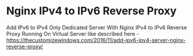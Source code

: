 # Nginx IPv4 to IPv6 Reverse Proxy

Add IPv6 to IPv4 Only Dedicated Server With Nginx IPv4 to IPv6 Reverse Proxy Running On Virtual Server like described here - https://thecustomizewindows.com/2016/11/add-ipv6-ipv4-server-nginx-reverse-proxy/
